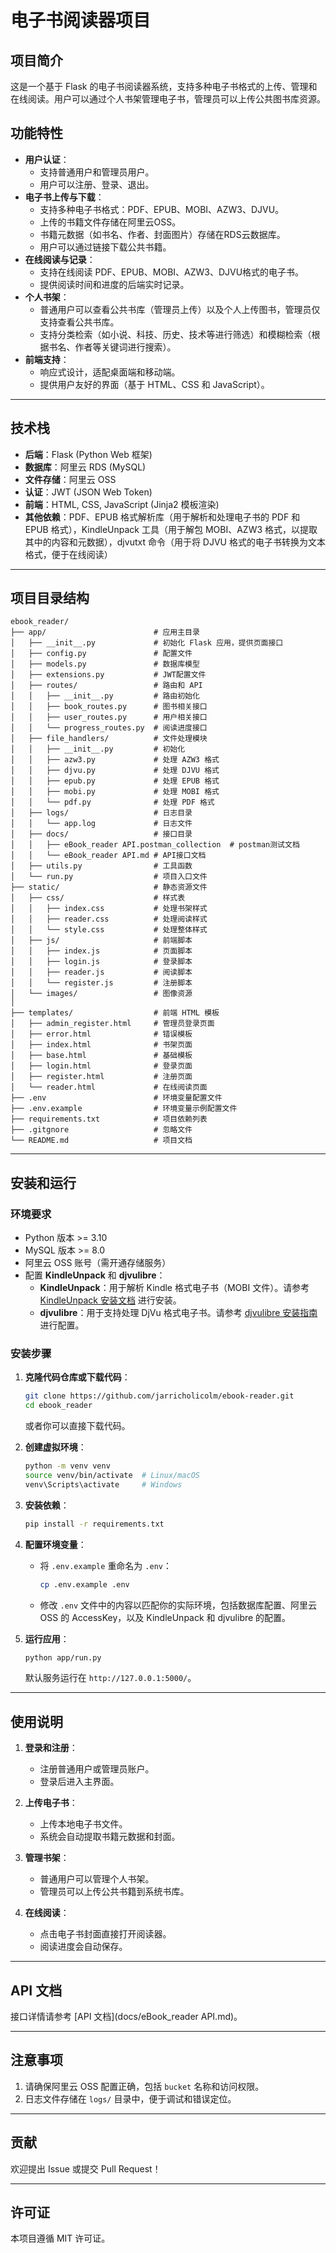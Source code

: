 # 电子书阅读器项目

## 项目简介
这是一个基于 Flask 的电子书阅读器系统，支持多种电子书格式的上传、管理和在线阅读。用户可以通过个人书架管理电子书，管理员可以上传公共图书库资源。

## 功能特性
- **用户认证**：
  - 支持普通用户和管理员用户。
  - 用户可以注册、登录、退出。
- **电子书上传与下载**：
  - 支持多种电子书格式：PDF、EPUB、MOBI、AZW3、DJVU。
  - 上传的书籍文件存储在阿里云OSS。
  - 书籍元数据（如书名、作者、封面图片）存储在RDS云数据库。
  - 用户可以通过链接下载公共书籍。
- **在线阅读与记录**：
  - 支持在线阅读 PDF、EPUB、MOBI、AZW3、DJVU格式的电子书。
  - 提供阅读时间和进度的后端实时记录。
- **个人书架**：
  - 普通用户可以查看公共书库（管理员上传）以及个人上传图书，管理员仅支持查看公共书库。
  - 支持分类检索（如小说、科技、历史、技术等进行筛选）和模糊检索（根据书名、作者等关键词进行搜索）。
- **前端支持**：
  - 响应式设计，适配桌面端和移动端。
  - 提供用户友好的界面（基于 HTML、CSS 和 JavaScript）。

---

## 技术栈
- **后端**：Flask (Python Web 框架)
- **数据库**：阿里云 RDS (MySQL)
- **文件存储**：阿里云 OSS
- **认证**：JWT (JSON Web Token)
- **前端**：HTML, CSS, JavaScript (Jinja2 模板渲染)
- **其他依赖**：PDF、EPUB 格式解析库（用于解析和处理电子书的 PDF 和 EPUB 格式），KindleUnpack 工具（用于解包 MOBI、AZW3 格式，以提取其中的内容和元数据），djvutxt 命令（用于将 DJVU 格式的电子书转换为文本格式，便于在线阅读）

---

## 项目目录结构
```
ebook_reader/
├── app/                        # 应用主目录
│   ├── __init__.py             # 初始化 Flask 应用，提供页面接口
│   ├── config.py               # 配置文件
│   ├── models.py               # 数据库模型
│   ├── extensions.py           # JWT配置文件
│   ├── routes/                 # 路由和 API
│   │   ├── __init__.py         # 路由初始化
│   │   ├── book_routes.py      # 图书相关接口
│   │   ├── user_routes.py      # 用户相关接口
│   │   └── progress_routes.py  # 阅读进度接口
│   ├── file_handlers/          # 文件处理模块
│   │   ├── __init__.py         # 初始化
│   │   ├── azw3.py             # 处理 AZW3 格式
│   │   ├── djvu.py             # 处理 DJVU 格式
│   │   ├── epub.py             # 处理 EPUB 格式
│   │   ├── mobi.py             # 处理 MOBI 格式
│   │   └── pdf.py              # 处理 PDF 格式
│   ├── logs/                   # 日志目录
│   │   └── app.log             # 日志文件
│   ├── docs/                   # 接口目录
│   │   ├── eBook_reader API.postman_collection  # postman测试文档
│   │   └── eBook_reader API.md # API接口文档          
│   ├── utils.py                # 工具函数
│   └── run.py                  # 项目入口文件
├── static/                     # 静态资源文件
│   ├── css/                    # 样式表
│   │   ├── index.css           # 处理书架样式
│   │   ├── reader.css          # 处理阅读样式
│   │   └── style.css           # 处理整体样式
│   ├── js/                     # 前端脚本
│   │   ├── index.js            # 页面脚本
│   │   ├── login.js            # 登录脚本
│   │   ├── reader.js           # 阅读脚本
│   │   └── register.js         # 注册脚本
│   └── images/                 # 图像资源
│      
├── templates/                  # 前端 HTML 模板
│   ├── admin_register.html     # 管理员登录页面
│   ├── error.html              # 错误模板
│   ├── index.html              # 书架页面
│   ├── base.html               # 基础模板
│   ├── login.html              # 登录页面
│   ├── register.html           # 注册页面
│   └── reader.html             # 在线阅读页面
├── .env                        # 环境变量配置文件
├── .env.example                # 环境变量示例配置文件
├── requirements.txt            # 项目依赖列表
├── .gitgnore                   # 忽略文件
└── README.md                   # 项目文档
```

---

## 安装和运行

### 环境要求
- Python 版本 >= 3.10
- MySQL 版本 >= 8.0
- 阿里云 OSS 账号（需开通存储服务）
- 配置 **KindleUnpack** 和 **djvulibre**：
  - **KindleUnpack**：用于解析 Kindle 格式电子书（MOBI 文件）。请参考 [KindleUnpack 安装文档](https://github.com/kevinhendricks/KindleUnpack) 进行安装。
  - **djvulibre**：用于支持处理 DjVu 格式电子书。请参考 [djvulibre 安装指南](https://sourceforge.net/projects/djvulibre/) 进行配置。

### 安装步骤
1. **克隆代码仓库或下载代码**：
   ```bash
   git clone https://github.com/jarricholicolm/ebook-reader.git
   cd ebook_reader
   ```
   或者你可以直接下载代码。

2. **创建虚拟环境**：
   ```bash
   python -m venv venv
   source venv/bin/activate  # Linux/macOS
   venv\Scripts\activate     # Windows
   ```

3. **安装依赖**：
   ```bash
   pip install -r requirements.txt
   ```

4. **配置环境变量**：
   - 将 `.env.example` 重命名为 `.env`：
     ```bash
     cp .env.example .env
     ```
   - 修改 `.env` 文件中的内容以匹配你的实际环境，包括数据库配置、阿里云 OSS 的 AccessKey，以及 KindleUnpack 和 djvulibre 的配置。

5. **运行应用**：
   ```bash
   python app/run.py
   ```
   默认服务运行在 `http://127.0.0.1:5000/`。

---

## 使用说明
1. **登录和注册**：
   - 注册普通用户或管理员账户。
   - 登录后进入主界面。

2. **上传电子书**：
   - 上传本地电子书文件。
   - 系统会自动提取书籍元数据和封面。

3. **管理书架**：
   - 普通用户可以管理个人书架。
   - 管理员可以上传公共书籍到系统书库。

4. **在线阅读**：
   - 点击电子书封面直接打开阅读器。
   - 阅读进度会自动保存。

---

## API 文档
接口详情请参考 [API 文档](docs/eBook_reader API.md)。

---

## 注意事项
1. 请确保阿里云 OSS 配置正确，包括 `bucket` 名称和访问权限。
2. 日志文件存储在 `logs/` 目录中，便于调试和错误定位。

---

## 贡献
欢迎提出 Issue 或提交 Pull Request！

---

## 许可证
本项目遵循 MIT 许可证。
